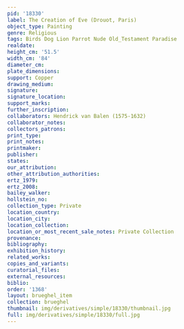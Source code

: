 ```yaml
---
pid: '18330'
label: The Creation of Eve (Drouot, Paris)
object_type: Painting
genre: Religious
tags: Birds Dog Lion Parrot Nude Old_Testament Paradise
realdate: 
height_cm: '51.5'
width_cm: '84'
diameter_cm: 
plate_dimensions: 
support: Copper
drawing_medium: 
signature: 
signature_location: 
support_marks: 
further_inscription: 
collaborators: Hendrick van Balen (1575-1632)
collaborator_notes: 
collectors_patrons: 
print_type: 
print_notes: 
printmaker: 
publisher: 
states: 
our_attribution: 
other_attribution_authorities: 
ertz_1979: 
ertz_2008: 
bailey_walker: 
hollstein_no: 
collection_type: Private
location_country: 
location_city: 
location_collection: 
location_or_most_recent_sale_notes: Private Collection
provenance: 
bibliography: 
exhibition_history: 
related_works: 
copies_and_variants: 
curatorial_files: 
external_resources: 
biblio: 
order: '1368'
layout: brueghel_item
collection: brueghel
thumbnail: img/derivatives/simple/18330/thumbnail.jpg
full: img/derivatives/simple/18330/full.jpg
---
```

